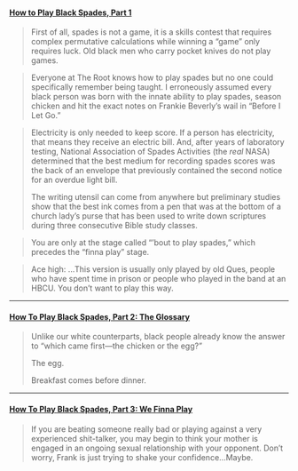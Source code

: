 #### [How to Play Black Spades, Part 1](https://www.theroot.com/how-to-play-black-spades-part-1-1842460153)

> First of all, spades is not a game, it is a skills contest that requires complex permutative calculations while winning a “game” only requires luck. Old black men who carry pocket knives do not play games.

> Everyone at The Root knows how to play spades but no one could specifically remember being taught. I erroneously assumed every black person was born with the innate ability to play spades, season chicken and hit the exact notes on Frankie Beverly’s wail in “Before I Let Go.”

> Electricity is only needed to keep score. If a person has electricity, that means they receive an electric bill. And, after years of laboratory testing, National Association of Spades Activities (the _real_ NASA) determined that the best medium for recording spades scores was the back of an envelope that previously contained the second notice for an overdue light bill.
> 
> The writing utensil can come from anywhere but preliminary studies show that the best ink comes from a pen that was at the bottom of a church lady’s purse that has been used to write down scriptures during three consecutive Bible study classes.

> You are only at the stage called “’bout to play spades,” which precedes the “finna play” stage.

> Ace high: …This version is usually only played by old Ques, people who have spent time in prison or people who played in the band at an HBCU. You don’t want to play this way.

* * *
#### [How To Play Black Spades, Part 2: The Glossary](https://www.theroot.com/how-to-play-black-spades-part-2-the-glossary-1842513840)

> Unlike our white counterparts, black people already know the answer to “which came first—the chicken or the egg?”
> 
> The egg.
> 
> Breakfast comes before dinner.

* * *
#### [How To Play Black Spades, Part 3: We Finna Play](https://www.theroot.com/how-to-play-black-spades-part-3-we-finna-play-1842530489)

> If you are beating someone really bad or playing against a very experienced shit-talker, you may begin to think your mother is engaged in an ongoing sexual relationship with your opponent. Don’t worry, Frank is just trying to shake your confidence...Maybe.